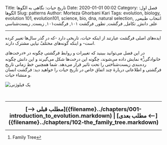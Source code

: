 Title: تاریخ حیات: نگاهی به الگوها
Date: 2020-01-01 00:02
Category: فصل اول: الگوها
Slug: patterns 
Author: Morteza Ghorbani Kari
Tags: evolution, biology, evolution 101, evolution101, science, bio, dna, natural selection, انتخاب طبیعی, علم, دانش, تکامل, فرگشت, تطور, فرگشت ۱۰۱, فرگشت۱۰۱, زیست, زیست‌شناسی

------
ایده‌های اصلی فرگشت عبارتند از اینکه حیات، تاریخی دارد -که در گذر سال‌ها تغییر کرده است- و اینکه گونه‌های مختلف‌ْ نیایی مشترک دارند.

در این فصل می‌توانید ببینید که تغییرات و روابط فرگشتی چگونه در «درخت‌های خانوادگی[^۱]» نمایش داده می‌شوند، چگونه این درخت‌ها شکل می‌گیرند و این دانش چگونه رده‌بندی زیست‌شناختی را تحت تاثیر قرار می‌دهد. شما همچنین خط زمانی تاریخ فرگشتی و اطلاعاتی دربارهٔ چند اتفاق خاص در تاریخ حیات را خواهید دید: فرگشت انسان و منشاء حیات.

![یک فیلوژنی]({static}/images/3-1.gif)

<br>

[^۱]: Family Tree

------
<center>
    <font size="4">
        <b>
            [⟶ مطلب قبلی]({filename}../chapters/001-introduction_to_evolution.markdown) | [مطلب بعدی ⟵]({filename}../chapters/102-the_family_tree.markdown) 
        </b>
    </font>
</center>